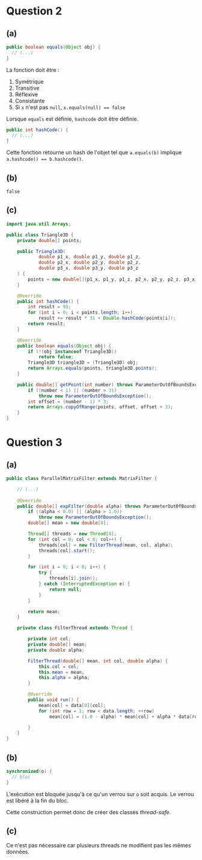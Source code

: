 # Question 2
## (a) 
```java
public boolean equals(Object obj) {
  // (...)
}
```
La fonction doit être :
1. Symétrique
2. Transitive
3. Réflexive
4. Consistante
5. Si `x` n'est pas `null`, `x.equals(null) == false`  

Lorsque `equals` est définie, `hashcode` doit être définie.
```java 
public int hashCode() {
  // (...)
}
```
Cette fonction retourne un hash de l'objet tel que `a.equals(b)` implique `a.hashcode() == b.hashcode()`.

## (b)
```
false
```

## (c)
```java
import java.util.Arrays;

public class Triangle3D {
    private double[] points;

    public Triangle3D(
            double p1_x, double p1_y, double p1_z,
            double p2_x, double p2_y, double p2_z,
            double p3_x, double p3_y, double p3_z
    ) {
        points = new double[]{p1_x, p1_y, p1_z, p2_x, p2_y, p2_z, p3_x, p3_y, p3_z};
    }

    @Override
    public int hashCode() {
        int result = 93;
        for (int i = 0; i < points.length; i++)
            result += result * 31 + Double.hashCode(points[i]);
        return result;
    }

    @Override
    public boolean equals(Object obj) {
        if (!(obj instanceof Triangle3D))
            return false;
        Triangle3D triangle3D = (Triangle3D) obj;
        return Arrays.equals(points, triangle3D.points);
    }

    public double[] getPoint(int number) throws ParameterOutOfBoundsException {
        if ((number < 1) || (number > 3))
            throw new ParameterOutOfBoundsException();
        int offset = (number - 1) * 3;
        return Arrays.copyOfRange(points, offset, offset + 3);
    }
}
```
# Question 3

## (a)

```java
public class ParallelMatrixFilter extends MatrixFilter {

    // (...)
    
    @Override
    public double[] expFilter(double alpha) throws ParameterOutOfBoundsException {
        if ((alpha < 0.0) || (alpha > 1.0))
            throw new ParameterOutOfBoundsException();
        double[] mean = new double[8];

        Thread[] threads = new Thread[8];
        for (int col = 0; col < 8; col++) {
            threads[col] = new FilterThread(mean, col, alpha);
            threads[col].start();
        }

        for (int i = 0; i < 8; i++) {
            try {
                threads[i].join();
            } catch (InterruptedException e) {
                return null;
            }
        }

        return mean;
    }

    private class FilterThread extends Thread {

        private int col;
        private double[] mean;
        private double alpha;

        FilterThread(double[] mean, int col, double alpha) {
            this.col = col;
            this.mean = mean;
            this.alpha = alpha;
        }

        @Override
        public void run() {
            mean[col] = data[0][col];
            for (int row = 1; row < data.length; ++row)
                mean[col] = (1.0 - alpha) * mean[col] + alpha * data[row][col];

        }
    }
}
```

## (b)
```java
synchronized(o) {
  // bloc
}
```
L'exécution est bloquée jusqu'à ce qu'un verrou sur `o` soit acquis. 
Le verrou est libéré à la fin du bloc.

Cette construction permet donc de créer des classes _thread-safe_.

## (c)

Ce n'est pas nécessaire car plusieurs threads ne modifient pas les mêmes données.
